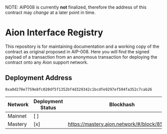 NOTE: AIP008 is currently **not** finalized, therefore the address of this contract may _change_ at a later point in time.

# Aion Interface Registry

This repository is for maintaining documentation and a working copy of the contract as original proposed in AIP-008. Here you will find the signed payload of a transaction from an anonymous transaction for deploying the contract onto any Aion support network.

## Deployment Address

~~~~
0xa0d270e7759e8fc020df5f1352bf4d329342c1bcdfe9297ef594fa352c7cab26
~~~~

| Network | Deployment Status | Blockhash 		                            |
|---------|-------------------|---------------------------------------------|
| Mainnet | [ ]               |                                             |
| Mastery | [x]               | https://mastery.aion.network/#/block/853363 |